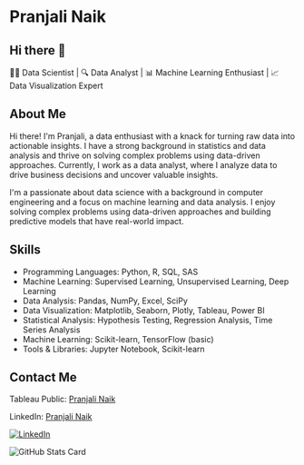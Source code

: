 # Pranjali Naik

## Hi there 👋
👨‍💻 Data Scientist | 🔍 Data Analyst | 📊 Machine Learning Enthusiast | 📈 Data Visualization Expert

## About Me
Hi there! I'm Pranjali, a data enthusiast with a knack for turning raw data into actionable insights. I have a strong background in statistics and data analysis and thrive on solving complex problems using data-driven approaches. Currently, I work as a data analyst, where I analyze data to drive business decisions and uncover valuable insights.

I'm a passionate about data science with a background in computer engineering and a focus on machine learning and data analysis. I enjoy solving complex problems using data-driven approaches and building predictive models that have real-world impact.

## Skills
- Programming Languages: Python, R, SQL, SAS
- Machine Learning: Supervised Learning, Unsupervised Learning, Deep Learning
- Data Analysis: Pandas, NumPy, Excel, SciPy
- Data Visualization: Matplotlib, Seaborn, Plotly, Tableau, Power BI
- Statistical Analysis: Hypothesis Testing, Regression Analysis, Time Series Analysis
- Machine Learning: Scikit-learn, TensorFlow (basic)
- Tools & Libraries: Jupyter Notebook, Scikit-learn

## Contact Me
Tableau Public: [Pranjali Naik](https://public.tableau.com/app/profile/pranjalinaik/vizzes)

LinkedIn: [Pranjali Naik](https://www.linkedin.com/in/pranjali-naik) 

[![LinkedIn](https://img.shields.io/badge/LinkedIn-Connect-blue?style=for-the-badge&logo=linkedin)](https://www.linkedin.com/in/pranjali-naik)


![GitHub Stats Card](https://github-readme-stats.vercel.app/api/top-langs/?username=PranjaliNaik11&layout=compact&langs_count=6)



<!--
**PranjaliNaik11/PranjaliNaik11** is a ✨ _special_ ✨ repository because its `README.md` (this file) appears on your GitHub profile.

Here are some ideas to get you started:

- 🔭 I’m currently working on ...
- 🌱 I’m currently learning ...
- 👯 I’m looking to collaborate on ...
- 🤔 I’m looking for help with ...
- 💬 Ask me about ...
- 📫 How to reach me: ...
- 😄 Pronouns: ...
- ⚡ Fun fact: ...
-->
